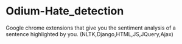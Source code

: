 # Odium-Hate_detection

Google chrome extensions that give you the sentiment analysis of a sentence highlighted by you.
(NLTK,Django,HTML,JS,JQuery,Ajax)
